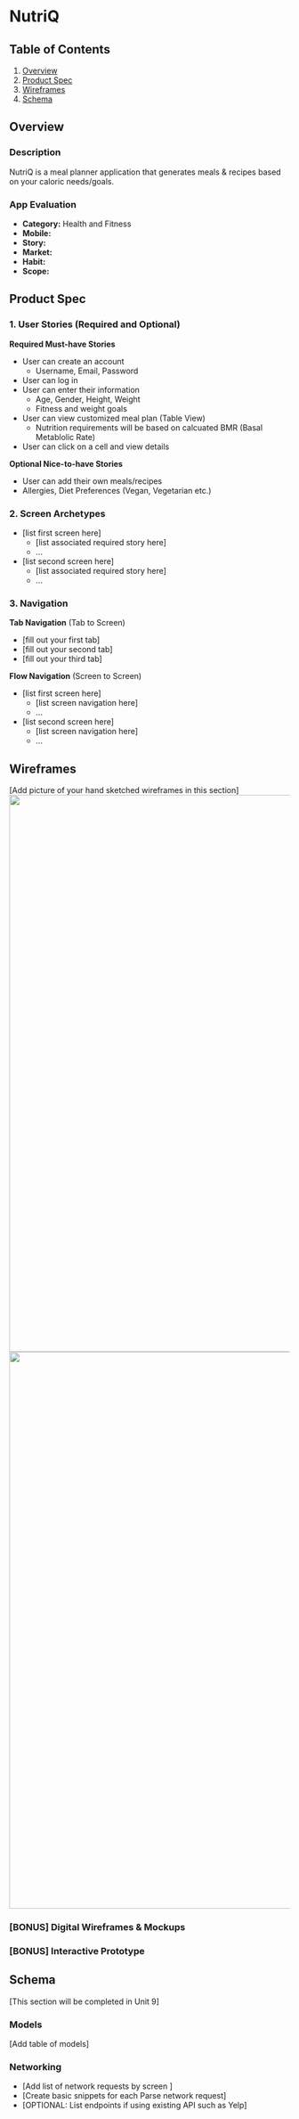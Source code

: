 # NutriQ

## Table of Contents
1. [Overview](#Overview)
1. [Product Spec](#Product-Spec)
1. [Wireframes](#Wireframes)
2. [Schema](#Schema)

## Overview
### Description
NutriQ is a meal planner application that generates meals & recipes based on your caloric needs/goals.


### App Evaluation
- **Category:** Health and Fitness
- **Mobile:** 
- **Story:**
- **Market:**
- **Habit:**
- **Scope:**

## Product Spec

### 1. User Stories (Required and Optional)

**Required Must-have Stories**

*  User can create an account
    * Username, Email, Password
* User can log in
* User can enter their information
    * Age, Gender, Height, Weight
    * Fitness and weight goals
* User can view customized meal plan (Table View)
    * Nutrition requirements will be based on calcuated BMR (Basal Metablolic Rate)
* User can click on a cell and view details


**Optional Nice-to-have Stories**

* User can add their own meals/recipes
* Allergies, Diet Preferences (Vegan, Vegetarian etc.)

### 2. Screen Archetypes

* [list first screen here]
   * [list associated required story here]
   * ...
* [list second screen here]
   * [list associated required story here]
   * ...

### 3. Navigation

**Tab Navigation** (Tab to Screen)

* [fill out your first tab]
* [fill out your second tab]
* [fill out your third tab]

**Flow Navigation** (Screen to Screen)

* [list first screen here]
   * [list screen navigation here]
   * ...
* [list second screen here]
   * [list screen navigation here]
   * ...

## Wireframes
[Add picture of your hand sketched wireframes in this section]
<img src="https://github.com/letsgetthisbreadd/NutriQ/blob/master/Wireframe1.jpg" width=1000><br>
<img src="https://github.com/letsgetthisbreadd/NutriQ/blob/master/Wireframe2.jpg" width=1000><br>


### [BONUS] Digital Wireframes & Mockups

### [BONUS] Interactive Prototype

## Schema 
[This section will be completed in Unit 9]
### Models
[Add table of models]
### Networking
- [Add list of network requests by screen ]
- [Create basic snippets for each Parse network request]
- [OPTIONAL: List endpoints if using existing API such as Yelp]
